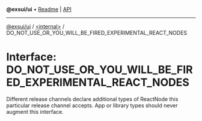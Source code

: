 **@exsui/ui** • [Readme](../../README.md) \| [API](../../globals.md)

***

[@exsui/ui](../../README.md) / [\<internal\>](../README.md) / DO\_NOT\_USE\_OR\_YOU\_WILL\_BE\_FIRED\_EXPERIMENTAL\_REACT\_NODES

# Interface: DO\_NOT\_USE\_OR\_YOU\_WILL\_BE\_FIRED\_EXPERIMENTAL\_REACT\_NODES

Different release channels declare additional types of ReactNode this particular release channel accepts.
App or library types should never augment this interface.
